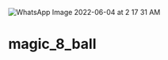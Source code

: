 ![WhatsApp Image 2022-06-04 at 2 17 31 AM](https://user-images.githubusercontent.com/79888305/171954623-d49ca8cc-8624-4a8b-9c2c-cbde4d8e603a.jpeg)
# magic_8_ball
 
